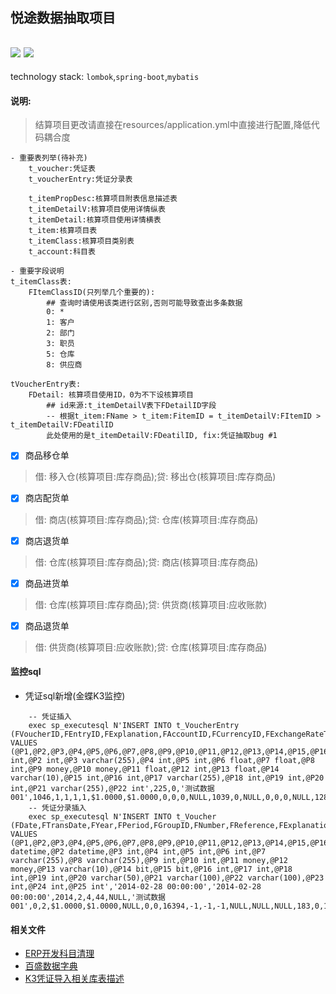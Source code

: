 ## 悦途数据抽取项目
![](https://img.shields.io/badge/JDK-1.8-green.svg)
![](https://img.shields.io/badge/release-1.0-blue.svg)
---
technology stack: <code>lombok</code>,<code>spring-boot</code>,<code>mybatis</code>
#### 说明: 
> 结算项目更改请直接在resources/application.yml中直接进行配置,降低代码耦合度

```
- 重要表列举(待补充)
    t_voucher:凭证表
    t_voucherEntry:凭证分录表
    
    t_itemPropDesc:核算项目附表信息描述表
    t_itemDetailV:核算项目使用详情纵表
    t_itemDetail:核算项目使用详情横表
    t_item:核算项目表
    t_itemClass:核算项目类别表
    t_account:科目表

- 重要字段说明
t_itemClass表:
    FItemClassID(只列举几个重要的):
        ## 查询时请使用该类进行区别,否则可能导致查出多条数据
        0: *
        1: 客户
        2: 部门
        3: 职员
        5: 仓库
        8: 供应商
        
tVoucherEntry表:
    FDetail: 核算项目使用ID，0为不下设核算项目
        ## id来源:t_itemDetailV表下FDetailID字段
        -- 根据t_item:FName > t_item:FitemID = t_itemDetailV:FItemID > t_itemDetailV:FDeatilID
        此处使用的是t_itemDetailV:FDeatilID, fix:凭证抽取bug #1
```

- [x] 商品移仓单
> 借: 移入仓(核算项目:库存商品);贷: 移出仓(核算项目:库存商品)

- [x] 商店配货单
> 借: 商店(核算项目:库存商品);贷: 仓库(核算项目:库存商品)

- [x] 商店退货单
> 借: 仓库(核算项目:库存商品);贷: 商店(核算项目:库存商品)

- [x] 商品进货单
> 借: 仓库(核算项目:库存商品);贷: 供货商(核算项目:应收账款)

- [x] 商品退货单
> 借: 供货商(核算项目:应收账款);贷: 仓库(核算项目:库存商品)

#### 监控sql
- 凭证sql新增(金蝶K3监控)
```
    -- 凭证插入
    exec sp_executesql N'INSERT INTO t_VoucherEntry (FVoucherID,FEntryID,FExplanation,FAccountID,FCurrencyID,FExchangeRateType,FExchangeRate,FDC,FAmountFor,FAmount,FQuantity,FMeasureUnitID,FUnitPrice,FInternalInd,FAccountID2,FSettleTypeID,FSettleNo,FCashFlowItem,FTaskID,FResourceID,FTransNo,FDetailID) VALUES (@P1,@P2,@P3,@P4,@P5,@P6,@P7,@P8,@P9,@P10,@P11,@P12,@P13,@P14,@P15,@P16,@P17,@P18,@P19,@P20,@P21,@P22)',N'@P1 int,@P2 int,@P3 varchar(255),@P4 int,@P5 int,@P6 float,@P7 float,@P8 int,@P9 money,@P10 money,@P11 float,@P12 int,@P13 float,@P14 varchar(10),@P15 int,@P16 int,@P17 varchar(255),@P18 int,@P19 int,@P20 int,@P21 varchar(255),@P22 int',225,0,'测试数据001',1046,1,1,1,1,$1.0000,$1.0000,0,0,0,NULL,1039,0,NULL,0,0,0,NULL,128
    -- 凭证分录插入
    exec sp_executesql N'INSERT INTO t_Voucher (FDate,FTransDate,FYear,FPeriod,FGroupID,FNumber,FReference,FExplanation,FAttachments,FEntryCount,FDebitTotal,FCreditTotal,FInternalInd,FChecked,FPosted,FPreparerID,FCheckerID,FPosterID,FCashierID,FHandler,FObjectName,FParameter,FSerialNum,FTranType,FOwnerGroupID) VALUES (@P1,@P2,@P3,@P4,@P5,@P6,@P7,@P8,@P9,@P10,@P11,@P12,@P13,@P14,@P15,@P16,@P17,@P18,@P19,@P20,@P21,@P22,@P23,@P24,@P25)',N'@P1 datetime,@P2 datetime,@P3 int,@P4 int,@P5 int,@P6 int,@P7 varchar(255),@P8 varchar(255),@P9 int,@P10 int,@P11 money,@P12 money,@P13 varchar(10),@P14 bit,@P15 bit,@P16 int,@P17 int,@P18 int,@P19 int,@P20 varchar(50),@P21 varchar(100),@P22 varchar(100),@P23 int,@P24 int,@P25 int','2014-02-28 00:00:00','2014-02-28 00:00:00',2014,2,4,44,NULL,'测试数据001',0,2,$1.0000,$1.0000,NULL,0,0,16394,-1,-1,-1,NULL,NULL,NULL,183,0,1
```

#### 相关文件
- [ERP开发科目清理](http://t.cn/AiQSS7k0)
- [百盛数据字典](http://t.cn/AiQSoLTt)
- [K3凭证导入相关库表描述](http://t.cn/AiQS9bOC)

